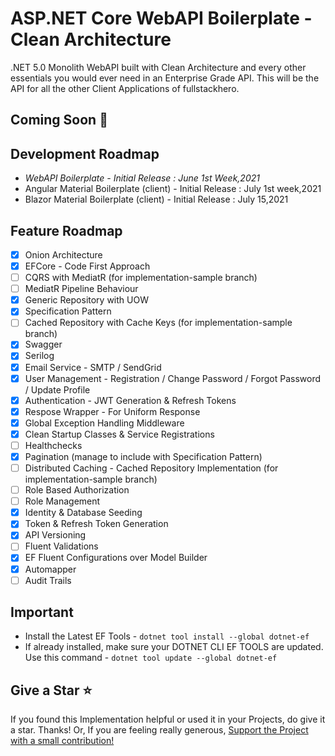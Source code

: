 # ASP.NET Core WebAPI Boilerplate - Clean Architecture

.NET 5.0 Monolith WebAPI built with Clean Architecture and every other essentials you would ever need in an Enterprise Grade API. This will be the API for all the other Client Applications of fullstackhero.

## Coming Soon 🚀

## Development Roadmap

- *WebAPI Boilerplate - Initial Release : June 1st Week,2021*
- Angular Material Boilerplate (client) - Initial Release : July 1st week,2021
- Blazor Material Boilerplate (client) - Initial Release : July 15,2021

## Feature Roadmap

- [x] Onion Architecture
- [x] EFCore - Code First Approach
- [ ] CQRS with MediatR (for implementation-sample branch)
- [ ] MediatR Pipeline Behaviour
- [x] Generic Repository with UOW
- [x] Specification Pattern
- [ ] Cached Repository with Cache Keys (for implementation-sample branch)
- [x] Swagger
- [x] Serilog
- [x] Email Service - SMTP / SendGrid
- [x] User Management - Registration / Change Password / Forgot Password / Update Profile
- [x] Authentication - JWT Generation & Refresh Tokens
- [x] Respose Wrapper - For Uniform Response
- [x] Global Exception Handling Middleware
- [x] Clean Startup Classes & Service Registrations
- [ ] Healthchecks
- [x] Pagination (manage to include with Specification Pattern)
- [ ] Distributed Caching - Cached Repository Implementation (for implementation-sample branch)
- [ ] Role Based Authorization
- [ ] Role Management
- [x] Identity & Database Seeding
- [x] Token & Refresh Token Generation
- [x] API Versioning
- [ ] Fluent Validations
- [x] EF Fluent Configurations over Model Builder
- [x] Automapper
- [ ] Audit Trails

## Important

- Install the Latest EF Tools - `dotnet tool install --global dotnet-ef`
- If already installed, make sure your DOTNET CLI EF TOOLS are updated. Use this command - `dotnet tool update --global dotnet-ef`

## Give a Star :star:

If you found this Implementation helpful or used it in your Projects, do give it a star. Thanks! Or, If you are feeling really generous, [Support the Project with a small contribution!](https://www.buymeacoffee.com/codewithmukesh)

